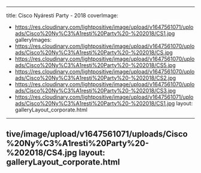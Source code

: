 
---
title: Cisco Nyáresti Party - 2018
coverImage:
  - https://res.cloudinary.com/lightpositive/image/upload/v1647561071/uploads/Cisco%20Ny%C3%A1resti%20Party%20-%202018/CS1.jpg
galleryImages:
   - https://res.cloudinary.com/lightpositive/image/upload/v1647561070/uploads/Cisco%20Ny%C3%A1resti%20Party%20-%202018/CS.jpg
   - https://res.cloudinary.com/lightpositive/image/upload/v1647561070/uploads/Cisco%20Ny%C3%A1resti%20Party%20-%202018/CS5.jpg
   - https://res.cloudinary.com/lightpositive/image/upload/v1647561070/uploads/Cisco%20Ny%C3%A1resti%20Party%20-%202018/CS2.jpg
   - https://res.cloudinary.com/lightpositive/image/upload/v1647561070/uploads/Cisco%20Ny%C3%A1resti%20Party%20-%202018/CS3.jpg
   - https://res.cloudinary.com/lightpositive/image/upload/v1647561071/uploads/Cisco%20Ny%C3%A1resti%20Party%20-%202018/CS1.jpg
layout: galleryLayout_corporate.html
---
tive/image/upload/v1647561071/uploads/Cisco%20Ny%C3%A1resti%20Party%20-%202018/CS4.jpg
layout: galleryLayout_corporate.html
---
